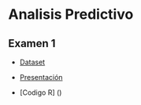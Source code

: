 # Analisis Predictivo

## Examen 1

- [Dataset](https://archive.ics.uci.edu/ml/datasets/Wine+Quality)

- [Presentación](https://docs.google.com/presentation/d/1cqEkonZCok0JEu3ERohPtiqezE1wNzWX/edit?usp=sharing&ouid=101068290472041686714&rtpof=true&sd=true)

- [Codigo R] ()

